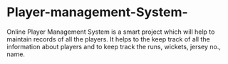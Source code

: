 # Player-management-System-
Online Player Management System is a smart project which will help to maintain records of all the players. It helps to the keep track of all the information about players and to keep track the runs, wickets, jersey no., name.

